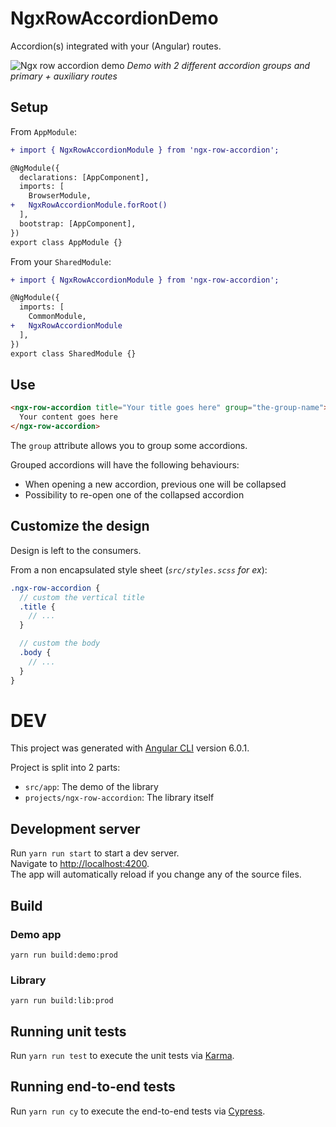 # NgxRowAccordionDemo
Accordion(s) integrated with your (Angular) routes.

![Ngx row accordion demo](https://user-images.githubusercontent.com/4950209/40909405-6371a3ea-67e1-11e8-8a31-f579390ca03c.png)
*Demo with 2 different accordion groups and primary + auxiliary routes*


## Setup
From `AppModule`:
```diff
+ import { NgxRowAccordionModule } from 'ngx-row-accordion';

@NgModule({
  declarations: [AppComponent],
  imports: [
    BrowserModule,
+   NgxRowAccordionModule.forRoot()
  ],
  bootstrap: [AppComponent],
})
export class AppModule {}
```

From your `SharedModule`:
```diff
+ import { NgxRowAccordionModule } from 'ngx-row-accordion';

@NgModule({
  imports: [
    CommonModule,
+   NgxRowAccordionModule
  ],
})
export class SharedModule {}
```

## Use
```html
<ngx-row-accordion title="Your title goes here" group="the-group-name">
  Your content goes here
</ngx-row-accordion>

```

The `group` attribute allows you to group some accordions.

Grouped accordions will have the following behaviours:
* When opening a new accordion, previous one will be collapsed
* Possibility to re-open one of the collapsed accordion


## Customize the design
Design is left to the consumers.

From a non encapsulated style sheet (*`src/styles.scss` for ex*):

```scss
.ngx-row-accordion {
  // custom the vertical title
  .title {
    // ...
  }

  // custom the body
  .body {
    // ...
  }
}
```


# DEV
This project was generated with [Angular CLI](https://github.com/angular/angular-cli) version 6.0.1.

Project is split into 2 parts:
* `src/app`: The demo of the library
* `projects/ngx-row-accordion`: The library itself


## Development server
Run `yarn run start` to start a dev server.  
Navigate to [http://localhost:4200](http://localhost:4200).  
The app will automatically reload if you change any of the source files.


## Build
### Demo app
`yarn run build:demo:prod`

### Library
`yarn run build:lib:prod`


## Running unit tests
Run `yarn run test` to execute the unit tests via [Karma](https://karma-runner.github.io).


## Running end-to-end tests
Run `yarn run cy` to execute the end-to-end tests via [Cypress](https://www.cypress.io).

